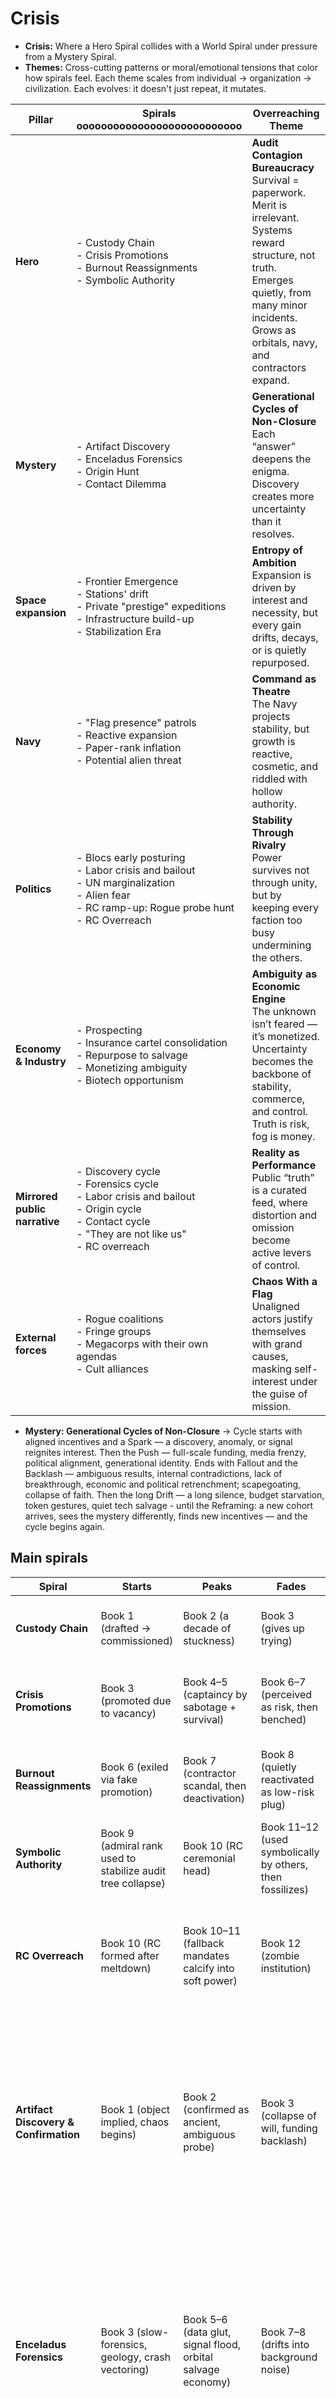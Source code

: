 # Crisis

- **Crisis:** Where a Hero Spiral collides with a World Spiral under pressure from a Mystery Spiral.
- **Themes:** Cross-cutting patterns or moral/emotional tensions that color how spirals feel. Each theme scales from individual → organization → civilization. Each evolves: it doesn't just repeat, it mutates.


| **Pillar**                    | **Spirals** ooooooooooooooooooooooooooo                                                                                                                 | **Overreaching Theme**                                                                                                                                                                                          |
| ----------------------------- | ------------------------------------------------------------------------------------------------------------------------------------------------------- | --------------------------------------------------------------------------------------------------------------------------------------------------------------------------------------------------------------- |
| **Hero**                      | - Custody Chain  <br> - Crisis Promotions  <br> - Burnout Reassignments  <br> - Symbolic Authority                                                      | **Audit Contagion Bureaucracy**<br>Survival = paperwork. Merit is irrelevant. Systems reward structure, not truth. Emerges quietly, from many minor incidents. Grows as orbitals, navy, and contractors expand. |
| **Mystery**                   | - Artifact Discovery  <br> - Enceladus Forensics  <br> - Origin Hunt  <br> - Contact Dilemma                                                            | **Generational Cycles of Non-Closure**<br>Each “answer” deepens the enigma. Discovery creates more uncertainty than it resolves.                                                                                |
| **Space expansion**           | - Frontier Emergence<br>- Stations' drift<br>- Private "prestige" expeditions<br>- Infrastructure build-up<br>- Stabilization Era                       | **Entropy of Ambition**<br>Expansion is driven by interest and necessity, but every gain drifts, decays, or is quietly repurposed.                                                                              |
| **Navy**                      | - "Flag presence" patrols<br>- Reactive expansion<br>- Paper-rank inflation<br>- Potential alien threat                                                 | **Command as Theatre**<br>The Navy projects stability, but growth is reactive, cosmetic, and riddled with hollow authority.                                                                                     |
| **Politics**                  | - Blocs early posturing<br>- Labor crisis and bailout<br>- UN marginalization<br>- Alien fear<br>- RC ramp-up: Rogue probe hunt<br>- RC Overreach       | **Stability Through Rivalry**<br>Power survives not through unity, but by keeping every faction too busy undermining the others.                                                                                |
| **Economy & Industry**        | - Prospecting<br>- Insurance cartel consolidation<br>- Repurpose to salvage<br>- Monetizing ambiguity<br>- Biotech opportunism                          | **Ambiguity as Economic Engine**<br>The unknown isn’t feared — it’s monetized. Uncertainty becomes the backbone of stability, commerce, and control. Truth is risk, fog is money.                               |
| **Mirrored public narrative** | - Discovery cycle<br>- Forensics cycle<br>- Labor crisis and bailout<br>- Origin cycle<br>- Contact cycle<br>- "They are not like us"<br>- RC overreach | **Reality as Performance**<br>Public “truth” is a curated feed, where distortion and omission become active levers of control.                                                                                  |
| **External forces**           | - Rogue coalitions<br>- Fringe groups<br>- Megacorps with their own agendas<br>- Cult alliances                                                         | **Chaos With a Flag**<br>Unaligned actors justify themselves with grand causes, masking self-interest under the guise of mission.                                                                               |
- **Mystery: Generational Cycles of Non-Closure** → Cycle starts with aligned incentives and a Spark — a discovery, anomaly, or signal reignites interest. Then the Push — full-scale funding, media frenzy, political alignment, generational identity. Ends with Fallout and the Backlash — ambiguous results, internal contradictions, lack of breakthrough, economic and political retrenchment; scapegoating, collapse of faith. Then the long Drift — a long silence, budget starvation, token gestures, quiet tech salvage - until the Reframing: a new cohort arrives, sees the mystery differently, finds new incentives — and the cycle begins again.


## Main spirals

| Spiral                                | Starts                                                      | Peaks                                                         | Fades                                                     | Notes                                                                                                                                                                                                                                                                                                                                                                                                                                      |
| ------------------------------------- | ----------------------------------------------------------- | ------------------------------------------------------------- | --------------------------------------------------------- | ------------------------------------------------------------------------------------------------------------------------------------------------------------------------------------------------------------------------------------------------------------------------------------------------------------------------------------------------------------------------------------------------------------------------------------------ |
| **Custody Chain**                     | Book 1 (drafted → commissioned)                             | Book 2 (a decade of stuckness)                                | Book 3 (gives up trying)                                  | Ends as he adapts to the system; flows into Crisis Promotion                                                                                                                                                                                                                                                                                                                                                                               |
| **Crisis Promotions**                 | Book 3 (promoted due to vacancy)                            | Book 4–5 (captaincy by sabotage + survival)                   | Book 6–7 (perceived as risk, then benched)                | Echoed again in Book 9 when he’s promoted only because nobody else is left                                                                                                                                                                                                                                                                                                                                                                 |
| **Burnout Reassignments**             | Book 6 (exiled via fake promotion)                          | Book 7 (contractor scandal, then deactivation)                | Book 8 (quietly reactivated as low-risk plug)             | Fades as he's recognized as “still breathing ballast” — feeds Symbolic Authority                                                                                                                                                                                                                                                                                                                                                           |
| **Symbolic Authority**                | Book 9 (admiral rank used to stabilize audit tree collapse) | Book 10 (RC ceremonial head)                                  | Book 11–12 (used symbolically by others, then fossilizes) | This spiral *ends the arc* — he becomes a totem others invoke, not a mover                                                                                                                                                                                                                                                                                                                                                                 |
| **RC Overreach**                      | Book 10 (RC formed after meltdown)                          | Book 10–11 (fallback mandates calcify into soft power)        | Book 12 (zombie institution)                              | Hero's ceremonial post marks beginning of spiral. RC never formally gains power — it just never gives it back.                                                                                                                                                                                                                                                                                                                             |
| **Artifact Discovery & Confirmation** | Book 1 (object implied, chaos begins)                       | Book 2 (confirmed as ancient, ambiguous probe)                | Book 3 (collapse of will, funding backlash)               | First surge of belief and funding. Conflicting motivations (faith, fame, fear) result in fractured push. Artifact confirmed but inconclusive. Most major actors back off — but systems built to reach it don’t disappear.                                                                                                                                                                                                                  |
| **Enceladus Forensics**               | Book 3 (slow-forensics, geology, crash vectoring)           | Book 5–6 (data glut, signal flood, orbital salvage economy)   | Book 7–8 (drifts into background noise)                   | Expensive science becomes institutional drift. Failed geo-archeology repurposed into orbital industry. Includes signal theory inflation, micro-theories, and mythologizing of half-results. The mystery remains — but the economy moves on.                                                                                                                                                                                                |
| **Origin Hunt**                       | Book 6 (integrated survey mission, back-tracing cone)       | Book 7–9 (signal escalation, biotech, exoplanet focus)        | Book 10 (origin narrowed but not resolved)                | Signals clustered, entry vectors guessed. False positives dominate, but funding floods back in. Alternate biology, alien assumptions, and identity speculation fuel research, cults, and corporate IP empires. Eventually narrows to “they are real, and not like us” — but proves destabilizing.                                                                                                                                          |
| **Contact Dilemma**                   | Book 10 (rogue probe, RC formed)                            | Book 11 (long-range chase, anti-contact enforcement)          | Book 12 (surveillance era locks in)                       | Mystery stops being science and becomes **security infrastructure.** Rogue signaling risks launch crackdown. Council created not to discover, but to freeze the contact problem. Final arc becomes one of silent vigilance and cultural standoff — not revelation.                                                                                                                                                                         |
| **Frontier Emergence**                | Book 1 (Enceladus missions, scientific treaty presence)     | Book 2–3 (ad hoc station builds, jurisdictionally shallow)    | Book 4 (rebranded assets, corporate salvage begins)       | Begins as a symbolic science frontier under fragile treaties — modular habitats built quickly, cheaply, and with little standardization. Jurisdiction is vague by design: everyone wants presence, no one wants liability. As missions fail or drift, stations quietly mutate into contractor outposts, backup comms hubs, or surveillance nodes. No one controls the orbitals — but no one walks away either.                             |
| **Stabilization Era**                 | Book 4 (contractors + insurers assert real presence)        | Book 5–6 (audit enforcement, salvage rights, patrol pressure) | Book 9 (RC supplants enforcement logic)                   | When salvage becomes profitable, orbitals shift from symbolic to strategic. Contractors push for rights, insurers demand inspections, blocs jockey for quarantine zones. Habitats become trade and legal battlegrounds. Navy grows reactively — not by plan, but as the only enforcement left. Patrols become liability tools. Stations decay, but legal claims persist. The system stabilizes — not by clarity, but by mutual dependence. |


## Cliche Risks

| **Spiral**   | **Cliché Risk**      | **Counter-Pitch**    |
| ------ | -- | -- |
| Custody Chain      | “Drafted clerk = hidden savior”  | Let someone *worse* get pulled instead — and cause damage      |
| Crisis Promotions  | “Promoted for being last man standing” → too often | Once let someone outgame him bureaucratically      |
| Burnout Reassignments    | “Exile = safety” trope     | Add one exile gig that nearly kills him (not career-wise, just personally) |
| Symbolic Authority | “Totem who never moves”    | Let one symbolic act *backfire* — his stamp **causes** a fiasco      |
| RC Overreach | “Zombie committee” trope   | Brief reform that *fails because of him*     |
| Contact Dilemma    | “Contact becomes security infrastructure”    | Add one idealist who still tries — and burns for it      |
| Mystery Spiral (General) | “Ambiguity becomes fog ritual”   | Let *one* mystery thread get close to clarity — and see who shuts it down  |


## Crisis per Book (Discarded but still okay as chronology reference)
- We mapped here what we already know about "main crisis" per each book
- We discarded using this model further, but is still okay as reference what happens when

| **Book #**  | **Trilogy / Phase**                                                        | **Crisis Seed (Core Pressure Point)**                                                               | **Specifics / Known Anchors**                                                                                                                                                                                                                                                                                           |
| ----------- | -------------------------------------------------------------------------- | --------------------------------------------------------------------------------------------------- | ----------------------------------------------------------------------------------------------------------------------------------------------------------------------------------------------------------------------------------------------------------------------------------------------------------------------- |
| **Book 1**  | Young 1 *(Civilian → Provisional NonCom → Lieutenant)*                     | The inciting pressure that forces him into naval service.                                           | Cold storage breach near Enceladus; his cautious micro-audit becomes only valid cert left. Drafted into navy as compliance hold, not from merit but bureaucratic inertia.                                                                                                                                               |
| **Book 2**  | Young 2 *(Lieutenant)*                                                     | He’s stuck and tries to prove himself — what goes wrong?                                            | Accelerated training, then humiliating deadweight for a decade. Files for extra certs, tries to prove worth.                                                                                                                                                                                                            |
| **Book 3**  | Young 3 *(Lieutenant → Lt.Commander)                                       | ???                                                                                                 | Sidelined, deadweight. Nobody wants him commanding, so mainly getting work everyone avoids, such as risky compliance or politically ugly posts. Occassional command rotation for appearences.                                                                                                                           |
| **Book 4**  | Officer 1 *(Lt.Commander → Captain)*                                       | He makes a painful tradeoff or misstep that defines his future pattern.                             | Lets fallback alert slip to sabotage a smug rival who mocked his tiny circle. It works — rival takes the fall — but the fallout spirals. Gains captaincy and long-term enemies.                                                                                                                                         |
| **Book 5**  | Officer 2 *(Captain)*                                                      | ???                                                                                                 |                                                                                                                                                                                                                                                                                                                         |
| **Book 6**  | Officer 3 *(Captain → Commodore)*                                          | A minor fiasco gives him unearned rank and unexpected enemies.                                      | Seizes contractor freighter via rote fallback holds. Fiasco escalates: trade lanes stall, political heat rises. Navy backs him only to contain optics. Sent on forced leave.                                                                                                                                            |
| **Book 7**  | Flag 1 *(Commodore)                                                        |                                                                                                     | Audit posting meant as exile. Quiet data leak helps him trip a contractor scandal. Processed with terror and double logs. Station hit hard. No one credits him. Seen as usable tool, not leader. Isolated further. No one thanks him. Isolated further.<br> Old enemy pushes a minor irregularity, he gets deactivated. |
| **Book 8**  | Flag 2 *(inactive: Commodore → Rear Admiral → reactivated → Vice Admiral)* |                                                                                                     |                                                                                                                                                                                                                                                                                                                         |
| **Book 9**  | Flag 3 *( Vice Admiral → Admiral)*                                         | He becomes the only viable stabilizer during meltdown, not from brilliance but from audit clutter.  | Major certification tree collapse. Everyone else disqualified or compromised. His fallback systems and red tape delay total freeze. Promoted again — bureaucratic triage.                                                                                                                                               |
| **Book 10** | Old 1 *(Admiral → Grand Admiral)*                                          | The RC crisis explodes, and his fallback instincts make him the worst possible leader — and chosen. | RC head implodes. He’s available, acceptable to all blocs, and legally clean. His rigid caution stalls urgent response. Dumped quietly after damage control.                                                                                                                                                            |
| **Book 11** | Old 2 *(RC Director )*                                                     | He is quietly ejected, but refuses to disappear — complicating a new regime’s first power games.    | Still a public figure. Uses slow-play audit flags, refuses rubberstamping, gums up a new committee’s reforms without overt resistance. Annoying, not dangerous — yet.                                                                                                                                                   |
| **Book 12** | Old 3 *(Retired politician)*                                               | A final audit failure could be buried — or he could stall it into collapse, and chooses the latter. | Final act: lets fallback mechanism drag a rot case into implosion. Not out of courage — just bitter refusal to be complicit one last time. Nobody thanks him.                                                                                                                                                           |
